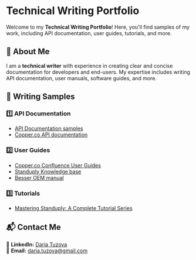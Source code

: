 # Technical Writing Portfolio

Welcome to my **Technical Writing Portfolio**! Here, you'll find samples of my work, including API documentation, user guides, tutorials, and more.

## 📌 About Me
I am a **technical writer** with experience in creating clear and concise documentation for developers and end-users. My expertise includes writing API documentation, user manuals, software guides, and more.

## 📝 Writing Samples
### 1️⃣ API Documentation
- [API Documentation samples](images/api-docs)
- [Copper.co API documentation](https://developer.copper.co/guides/introduction)

### 2️⃣ User Guides
- [Copper.co Confluence User Guides](images/confluence)
- [Standuply Knowledge base](https://help.standuply.com/en/)
- [Besser OEM manual](https://github.com/dariatuz/technical-writing-portfolio/tree/main/images/OEM%20manual)

### 3️⃣ Tutorials
- [Mastering Standuply: A Complete Tutorial Series](https://www.youtube.com/@standuply9152)

## 📬 Contact Me
🔗 **LinkedIn:** [Daria Tuzova](https://www.linkedin.com/in/daria-tuzova/)  
📧 **Email:** daria.tuzova@gmail.com 
